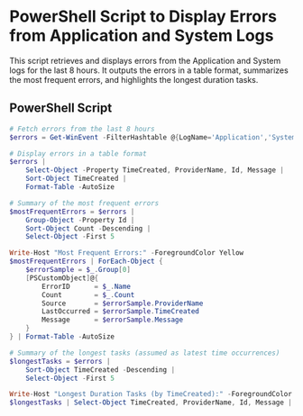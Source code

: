 # PowerShell Script to Display Errors from Application and System Logs

This script retrieves and displays errors from the Application and System logs for the last 8 hours. It outputs the errors in a table format, summarizes the most frequent errors, and highlights the longest duration tasks.

## PowerShell Script

```powershell
# Fetch errors from the last 8 hours
$errors = Get-WinEvent -FilterHashtable @{LogName='Application','System'; Level=2; StartTime=(Get-Date).AddHours(-8)}

# Display errors in a table format
$errors | 
    Select-Object -Property TimeCreated, ProviderName, Id, Message |
    Sort-Object TimeCreated |
    Format-Table -AutoSize 

# Summary of the most frequent errors
$mostFrequentErrors = $errors | 
    Group-Object -Property Id | 
    Sort-Object Count -Descending | 
    Select-Object -First 5

Write-Host "Most Frequent Errors:" -ForegroundColor Yellow
$mostFrequentErrors | ForEach-Object {
    $errorSample = $_.Group[0]
    [PSCustomObject]@{
        ErrorID      = $_.Name
        Count        = $_.Count
        Source       = $errorSample.ProviderName
        LastOccurred = $errorSample.TimeCreated
        Message      = $errorSample.Message
    }
} | Format-Table -AutoSize

# Summary of the longest tasks (assumed as latest time occurrences)
$longestTasks = $errors |
    Sort-Object TimeCreated -Descending |
    Select-Object -First 5

Write-Host "Longest Duration Tasks (by TimeCreated):" -ForegroundColor Yellow
$longestTasks | Select-Object TimeCreated, ProviderName, Id, Message | Format-Table -AutoSize
